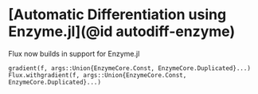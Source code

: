 
# [Automatic Differentiation using Enzyme.jl](@id autodiff-enzyme)

Flux now builds in support for Enzyme.jl

```@docs
gradient(f, args::Union{EnzymeCore.Const, EnzymeCore.Duplicated}...)
Flux.withgradient(f, args::Union{EnzymeCore.Const, EnzymeCore.Duplicated}...)
```
